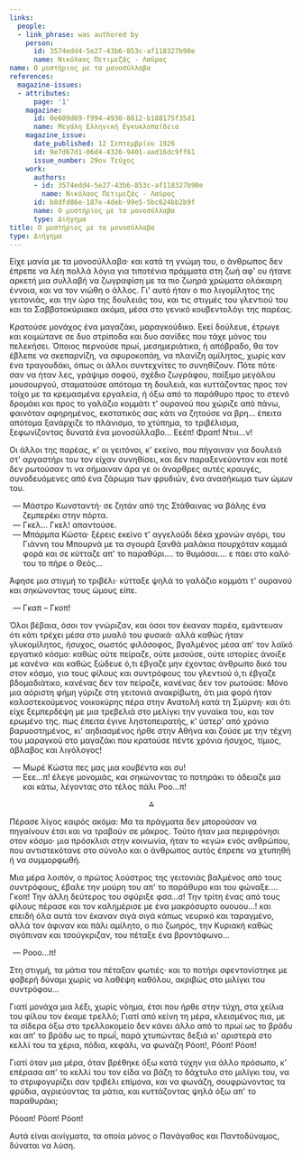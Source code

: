 ```yaml
---
links:
  people:
  - link_phrase: was authored by
    person:
      id: 3574edd4-5e27-43b6-853c-af118327b90e
      name: Νικόλαος Πετιμεζάς - Λαύρας
name: Ο μυστήριος με τα μονοσύλλαβα
references:
  magazine-issues:
  - attributes:
      page: '1'
    magazine:
      id: 0e609d69-f994-4930-8812-b188175f35d1
      name: Μεγάλη Ελληνική Εγκυκλοπαίδεια
    magazine_issue:
      date_published: 12 Σεπτεμβρίου 1926
      id: 9e7d67d1-06d4-4326-9401-aad16dc9ff61
      issue_number: 29ον Τεύχος
    work:
      authors:
      - id: 3574edd4-5e27-43b6-853c-af118327b90e
        name: Νικόλαος Πετιμεζάς - Λαύρας
      id: b8dfd86e-187e-4deb-99e5-5bc624bb2b9f
      name: Ο μυστήριος με τα μονοσύλλαβα
      type: Διήγημα
title: Ο μυστήριος με τα μονοσύλλαβα
type: Διήγημα
---
```


<main class="content" itemprop="text">
<p>Είχε μανία με τα μονοσύλλαβα· και κατά τη γνώμη του, ο άνθρωπος δεν έπρεπε να λέη πολλά λόγια για τιποτένια πράμματα
στη ζωή αφ' ου ήτανε αρκετή μια συλλαβή να ζωγραφίση με τα πιο ζωηρά χρώματα ολάκαιρη έννοια, και να τον νιώθη ο άλλος.
Γι' αυτό ήταν ο πιο λιγομίλητος της γειτονιάς, και την ώρα της δουλειάς του, και τις στιγμές του γλεντιού του και τα
Σαββατοκύριακα ακόμα, μέσα στο γενικό κουβεντολόγι της παρέας.</p>

<p>Κρατούσε μονάχος ένα μαγαζάκι, μαραγκούδικο. Εκεί δούλευε, έτρωγε και κοιμώτανε σε δυο στρίποδα και δυο σανίδες που τάχε
μόνος του πελεκήσει. Όποιος περνούσε πρωί, μεσημεριάτικα, ή απόβραδο, θα τον έβλεπε να σκεπαρνίζη, να σφυροκοπάη, να
πλανίζη αμίλητος, χωρίς καν ένα τραγουδάκι, όπως οι άλλοι συντεχνίτες το συνηθίζουν. Πότε πότε· σαν να ήταν λες, γράψιμο
σοφού, σχέδιο ζωγράφου, παίξιμο μεγάλου μουσουργού, σταματούσε απότομα τη δουλειά, και κυττάζοντας προς τον τοίχο με τα
κρεμασμένα εργαλεία, ή όξω από το παράθυρο προς το στενό δρομάκι και προς το γαλάζιο κομμάτι τ' ουρανού που χώριζε από
πάνω, φαινόταν αφηρημένος, εκστατικός σας κάτι να ζητούσε να βρη... έπειτα απότομα ξανάρχιζε το πλάνισμα, το χτύπημα, το
τριβέλισμα, ξεφωνίζοντας δυνατά ένα μονοσύλλαβο... Εεέπ! Φραπ! Ντιιι...ν!</p>

<p>Οι άλλοι της παρέας, κ' οι γειτόνοι, κ' εκείνο, που πήγαιναν για δουλειά στ' αργαστήρι του τον είχαν συνηθίσει, και δεν
παραξενεύονταν και ποτέ δεν ρωτούσαν τι να σήμαιναν άρα γε οι άναρθρες αυτές κραυγές, συνοδευόμενες από ένα ζάρωμα των
φρυδιών, ένα ανασήκωμα των ώμων του.</p>

<ol style="list-style-type: '&mdash; '">
  <li>Μάστρο Κωνσταντή· σε ζητάν από της Στάθαινας να βάλης ένα ζεμπερέκι στην πόρτα.</li>
  <li>Γκελ... Γκελ! απαντούσε.</li>
  <li>
   Μπάρμπα Κώστα· ξέρεις εκείνο τ' αγγελούδι δέκα χρονών αγόρι, του Γιάννη του Μπουρνά με τα σγουρά ξανθά μαλάκια
   πουρχόταν καμμιά φορά και σε κύτταζε απ' το παραθύρι.... το θυμάσαι.... ε πάει στο καλό· του το πήρε ο Θεός...
  </li>
</ol>

<p>Άφησε μια στιγμή το τριβέλι· κύτταξε ψηλά το γαλάζιο κομμάτι τ' ουρανού και σηκώνοντας τους ώμους είπε.</p>

<ol style="list-style-type: '&mdash; '">
  <li>Γκαπ &ndash; Γκοπ!</li>
</ol>

<p>Όλοι βέβαια, όσοι τον γνώριζαν, και όσοι τον έκαναν παρέα, εμάντευαν ότι κάτι τρέχει μέσα στο μυαλό του φυσικά· αλλά
καθώς ήταν γλυκομίλητος, ήσυχος, σωστός φιλόσοφος, βγαλμένος μέσα απ' τον λαϊκό εργατικό κόσμο: καθώς ούτε πείραζε, ούτε
μισούσε, ούτε ιστορίες άνοιξε με κανένα· και καθώς ξώδευε ό,τι έβγαζε μην έχοντας άνθρωπο δικό του στον κόσμο, για τους
φίλους και συντρόφους του γλεντιού ό,τι έβγαζε βδομαδιάτικο, κανένας δεν τον πείραζε, κανένας δεν τον ρωτούσε: Μόνο μια
αόριστη φήμη γύριζε στη γειτονιά ανακρίβωτη, ότι μια φορά ήταν καλοστεκούμενος νοικοκύρης πέρα στην Ανατολή κατά τη
Σμύρνη· και ότι είχε ξεμπερδέψη με μια τρεβελιά στο μελίγκι την γυναίκα του, και τον ερωμένο της. πως έπειτα έγινε
ληστοπειρατής, κ' ύστερ' από χρόνια βαρυοστημένος, κι' αηδιασμένος ήρθε στην Αθήνα και ζούσε με την τέχνη του μαραγκού
στο μαγαζάκι που κρατούσε πέντε χρόνια ήσυχος, τίμιος, άβλαβος και λιγόλογος!</p>

<ol style="list-style-type: '&mdash; '">
  <li>Μωρέ Κώστα πες μας μια κουβέντα και συ!</li>
  <li>Εεε...π! έλεγε μονομιάς, και σηκώνοντας το ποτηράκι το άδειαζε μια και κάτω, λέγοντας στο τέλος πάλι Ροο...π!</li>
</ol>

<div style="text-align: center; margin-bottom: 1em">⁂</div>

<p>Πέρασε λίγος καιρός ακόμα: Μα τα πράγματα δεν μπορούσαν να πηγαίνουν έτσι και να τραβούν σε μάκρος. Τούτο ήταν μια
περιφρόνησι στον κόσμο· μια πρόσκλισι στην κοινωνία, ήταν το «εγώ» ενός ανθρώπου, που αντιστεκότανε στο σύνολο και ο
άνθρωπος αυτός έπρεπε να χτυπηθή ή να συμμορφωθή.</p>

<p>Μια μέρα λοιπόν, ο πρώτος λούστρος της γειτονιάς βαλμένος από τους συντρόφους, έβαλε την μούρη του απ' το παράθυρο και
του φώναξε.... Γκοπ! Την άλλη δεύτερος του σφύριξε φσσ...σ! Την τρίτη ένας από τους φίλους πέρασε και τον καλημέρισε με
ένα μακρόσυρτο ουουου...! και επειδή όλα αυτά τον έκαναν σιγά σιγά κάπως νευρικό και ταραγμένο, αλλά τον άφιναν και πάλι
αμίλητο, ο πιο ζωηρός, την Κυριακή καθώς σιγόπιναν και τσούγκριζαν, του πέταξε ένα βροντόφωνο...</p>

<ol style="list-style-type: '&mdash; '">
  <li>Ροοο...π!</li>
</ol>

<p>Στη στιγμή, τα μάτια του πέταξαν φωτιές· και το ποτήρι σφεντονίστηκε με φοβερή δύναμι χωρίς να λαθέψη καθόλου, ακριβώς
στο μιλίγκι του συντρόφου...</p>

<p>Γιατί μονάχα μια λέξι, χωρίς νόημα, έτσι που ήρθε στην τύχη, στα χείλια του φίλου τον έκαμε τρελλό; Γιατί από κείνη τη
μέρα, κλεισμένος πια, με τα σίδερα όξω στο τρελλοκομείο δεν κάνει άλλο από το πρωί ως το βράδυ και απ' το βράδυ ως το
πρωΐ, παρά χτυπώντας δεξιά κι' αριστερά στο κελλί του τα χέρια, πόδια, κεφάλι, να φωνάζη Ρόοπ!, Ρόοπ! Ρόοπ!</p>

<p>Γιατί όταν μια μέρα, όταν βρέθηκε όξω κατά τύχην για άλλο πρόσωπο, κ' επέρασα απ' το κελλί του τον είδα να βάζη το
δάχτυλο στο μιλίγκι του, να το στριφογυρίζει σαν τριβέλι επίμονα, και να φωνάζη, σουφρώνοντας τα φρύδια, αγριεύοντας τα
μάτια, και κυττάζοντας ψηλά όξω απ' το παραθυράκι;</p>

<p>Ρόοοπ! Ρόοπ! Ρόοπ!</p>

<p>Αυτά είναι αινίγματα, τα οποία μόνος ο Πανάγαθος και Παντοδύναμος, δύναται να λύση.</p>
</main>
